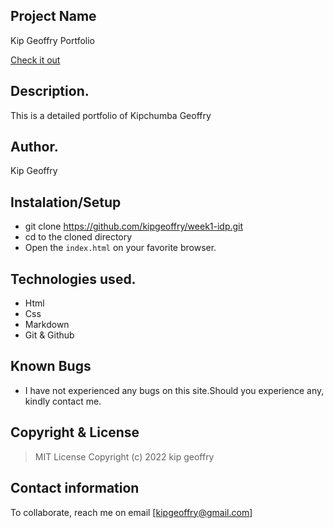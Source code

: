 
## Project Name
Kip Geoffry Portfolio

[Check it out](https://kipgeoffry.github.io/week1-idp)
​
## Description.
This is a detailed portfolio of Kipchumba Geoffry
​
## Author.
Kip Geoffry

## Instalation/Setup
- git clone https://github.com/kipgeoffry/week1-idp.git
- cd to the cloned directory
- Open the ``index.html`` on your favorite browser.
 
## Technologies used.
 * Html
 * Css
 * Markdown
 * Git & Github
​
## Known Bugs
* I have not experienced any bugs on this site.Should you experience any, kindly contact me.
​
## Copyright & License
> MIT License 
Copyright (c) 2022 kip geoffry
​
## Contact information
To collaborate, reach me on email [kipgeoffry@gmail.com]
